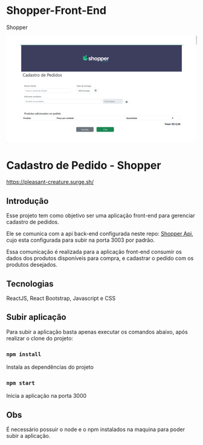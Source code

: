 # Shopper-Front-End
Shopper

![Shopper](https://github.com/HelenCarolini/Shopper-Front-End/blob/main/img-shopper-front.png)



# Cadastro de Pedido - Shopper
https://pleasant-creature.surge.sh/

## Introdução 

Esse projeto tem como objetivo ser uma aplicação front-end para gerenciar cadastro de pedidos.

Ele se comunica com a api back-end configurada neste repo: [Shopper Api](https://github.com/HelenCarolini/Shopper), cujo esta configurada para subir na porta 3003 por padrão.

Essa comunicação é realizada para a aplicação front-end consumir os dados dos produtos disponíveis para compra, e cadastrar o pedido com os produtos desejados.

## Tecnologias

ReactJS, React Bootstrap, Javascript e CSS

## Subir aplicação

Para subir a aplicação basta apenas executar os comandos abaixo, após realizar o clone do projeto:

### `npm install`
Instala as dependências do projeto

### `npm start`
Inicia a aplicação na porta 3000

## Obs
É necessário possuir o node e o npm instalados na maquina para poder subir a aplicação.

